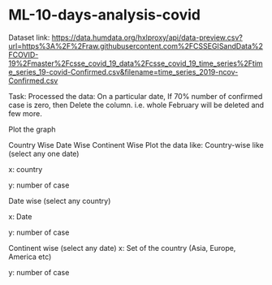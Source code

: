 # ML-10-days-analysis-covid

Dataset link:
https://data.humdata.org/hxlproxy/api/data-preview.csv?url=https%3A%2F%2Fraw.githubusercontent.com%2FCSSEGISandData%2FCOVID-19%2Fmaster%2Fcsse_covid_19_data%2Fcsse_covid_19_time_series%2Ftime_series_19-covid-Confirmed.csv&filename=time_series_2019-ncov-Confirmed.csv

Task:
Processed the data: On a particular date, If 70% number of confirmed case is zero, then Delete the column. i.e. whole February will be deleted and few more.

Plot the graph

Country Wise
Date Wise
Continent Wise
Plot the data like:
Country-wise like (select any one date)

x: country

y: number of case

Date wise (select any country)

x: Date

y: number of case

Continent wise (select any date)
x: Set of the country (Asia, Europe, America etc)

y: number of case
